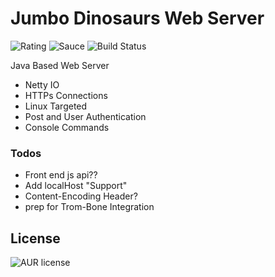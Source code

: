 # Jumbo Dinosaurs Web Server
![Rating](https://img.shields.io/badge/Rating-8%2F10-Green)
![Sauce](https://img.shields.io/badge/100%25-Spaghetti%20Code-orange)
![Build Status](https://img.shields.io/badge/Build-Passing-green)

Java Based Web Server

- Netty IO
- HTTPs Connections
- Linux Targeted
- Post and User Authentication
- Console Commands

### Todos
- Front end js api??
- Add localHost "Support"
- Content-Encoding Header?
- prep for Trom-Bone Integration

License
----
![AUR license](https://img.shields.io/badge/License-MIT-blue)
